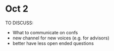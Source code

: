 # Oct 2

TO DISCUSS:

* What to communicate on confs
* new channel for new voices \(e.g. for advisors\)
* better have less open ended questions

